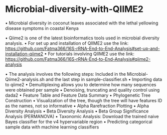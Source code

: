 # Microbial-diversity-with-QIIME2

•	Microbial diversity in coconut leaves associated with the lethal yellowing disease symptoms in coastal Kenya

•	Qiime2 is one of the latest bioinformatics tools used in microbial diversity analysis.
•	For set up and installation of QIIME2 use the link: https://github.com/Fatma366/16S-rRNA-End-to-End-Analysis#set-up-and-installation-qiime2
•	For tutorials involving QIIME2 use the link: https://github.com/Fatma366/16S-rRNA-End-to-End-Analysis#qiime2-analysis

•	The analysis involves the following steps: Included in the Microbial-Qiime2-analysis.sh and the last step in sample-classifier.sh
•	Importing data to qiime2
•	Demultiplexing allows you to determine how many sequences were obtained per sample
•	Denoising, truncating and quality control using dada2
•	Feature Table and Feature Data Summary
•	Phylogenetic Tree Construction
•	Visualization of the tree, though the tree will have features ID as the names, not so informative
•	Alpha Rarefraction Plotting
•	Alpha Diversity Analysis
•	Beta Diversity Analysis
•	Beta Group Significance Analysis (PERMANOVA)
•	Taxonomic Analysis: Download the trained naive Bayes classifier for the v4 hypervariable region
•	Predicting categorical sample data with machine learning classifiers
